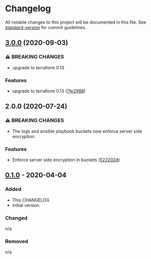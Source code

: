 # Changelog

All notable changes to this project will be documented in this file. See [standard-version](https://github.com/conventional-changelog/standard-version) for commit guidelines.

## [3.0.0](https://gitlab.com/guardianproject-ops/terraform-aws-ssm-ansible-setup/compare/v2.0.0...v3.0.0) (2020-09-03)


### ⚠ BREAKING CHANGES

* upgrade to terraform 0.13

### Features

* upgrade to terraform 0.13 ([7fe2988](https://gitlab.com/guardianproject-ops/terraform-aws-ssm-ansible-setup/commit/7fe2988734e50d82ab618ed3e059b077a0ac3d26))

## 2.0.0 (2020-07-24)


### ⚠ BREAKING CHANGES

* The logs and ansible playbook buckets now enforce
server side encryption.

### Features

* Enforce server side encryption in buckets ([522202d](https://gitlab.com/guardianproject-ops/terraform-aws-ssm-ansible-setup/commit/522202d425eb1070372e64f1bf316bc96b4fa598))

## [0.1.0] - 2020-04-04

### Added

- This CHANGELOG
- Initial version

### Changed

n/a

### Removed

n/a

[Unreleased]: https://gitlab.com/guardianproject-ops/terraform-aws-ssm-ansible-setup/compare/0.1.0...HEAD
[0.1.0]: https://gitlab.com/guardianproject-ops/terraform-aws-ssm-ansible-setup/tag/0.1.0
